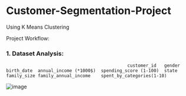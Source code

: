 # Customer-Segmentation-Project
Using K Means Clustering


Project Workflow:

### 1. Dataset Analysis:

                                                  
                                                  customer_id	gender	birth_date	annual_income (*1000$)	spending_score (1-100)	state	family_size	family_annual_income	spent_by_categories(1-10)
![image](https://user-images.githubusercontent.com/56447975/196414728-788d28d6-adbb-461d-a455-634b2028d04d.png)

